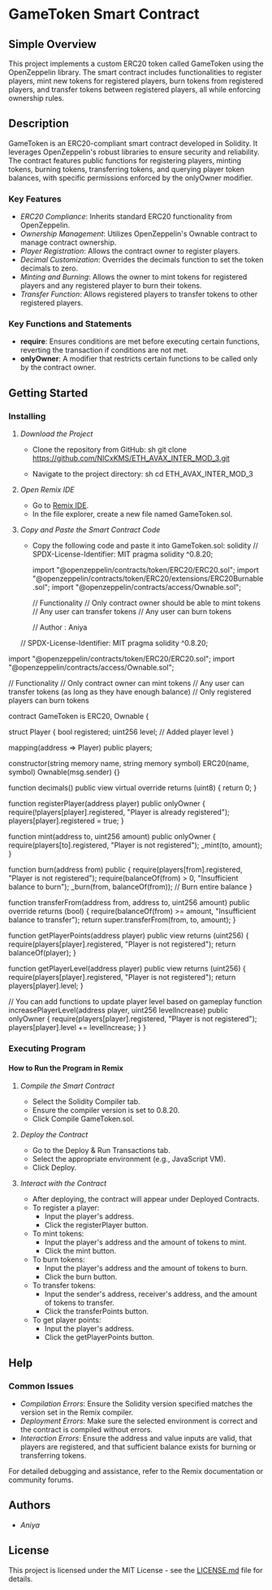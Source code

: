 # GameToken Smart Contract

## Simple Overview
This project implements a custom ERC20 token called GameToken using the OpenZeppelin library. The smart contract includes functionalities to register players, mint new tokens for registered players, burn tokens from registered players, and transfer tokens between registered players, all while enforcing ownership rules.

## Description
GameToken is an ERC20-compliant smart contract developed in Solidity. It leverages OpenZeppelin's robust libraries to ensure security and reliability. The contract features public functions for registering players, minting tokens, burning tokens, transferring tokens, and querying player token balances, with specific permissions enforced by the onlyOwner modifier.

### Key Features
- *ERC20 Compliance*: Inherits standard ERC20 functionality from OpenZeppelin.
- *Ownership Management*: Utilizes OpenZeppelin's Ownable contract to manage contract ownership.
- *Player Registration*: Allows the contract owner to register players.
- *Decimal Customization*: Overrides the decimals function to set the token decimals to zero.
- *Minting and Burning*: Allows the owner to mint tokens for registered players and any registered player to burn their tokens.
- *Transfer Function*: Allows registered players to transfer tokens to other registered players.

### Key Functions and Statements
- **require**: Ensures conditions are met before executing certain functions, reverting the transaction if conditions are not met.
- **onlyOwner**: A modifier that restricts certain functions to be called only by the contract owner.

## Getting Started

### Installing
1. *Download the Project*
   - Clone the repository from GitHub:
     sh
     git clone https://github.com/NICxKMS/ETH_AVAX_INTER_MOD_3.git
     
   - Navigate to the project directory:
     sh
     cd ETH_AVAX_INTER_MOD_3
     

2. *Open Remix IDE*
   - Go to [Remix IDE](https://remix.ethereum.org/).
   - In the file explorer, create a new file named GameToken.sol.

3. *Copy and Paste the Smart Contract Code*
   - Copy the following code and paste it into GameToken.sol:
     solidity
     // SPDX-License-Identifier: MIT
     pragma solidity ^0.8.20;

     import "@openzeppelin/contracts/token/ERC20/ERC20.sol";
     import "@openzeppelin/contracts/token/ERC20/extensions/ERC20Burnable.sol";
     import "@openzeppelin/contracts/access/Ownable.sol";

     // Functionality
     // Only contract owner should be able to mint tokens
     // Any user can transfer tokens
     // Any user can burn tokens

     // Author : Aniya

   // SPDX-License-Identifier: MIT
pragma solidity ^0.8.20;

import "@openzeppelin/contracts/token/ERC20/ERC20.sol";
import "@openzeppelin/contracts/access/Ownable.sol";

// Functionality
// Only contract owner can mint tokens
// Any user can transfer tokens (as long as they have enough balance)
// Only registered players can burn tokens



contract GameToken is ERC20, Ownable {

  struct Player {
    bool registered;
    uint256 level; // Added player level
  }

  mapping(address => Player) public players;

  constructor(string memory name, string memory symbol) ERC20(name, symbol) Ownable(msg.sender) {}

  function decimals() public view virtual override returns (uint8) {
    return 0;
  }

  function registerPlayer(address player) public onlyOwner {
    require(!players[player].registered, "Player is already registered");
    players[player].registered = true;
  }

  function mint(address to, uint256 amount) public onlyOwner {
    require(players[to].registered, "Player is not registered");
    _mint(to, amount);
  }

  function burn(address from) public {
    require(players[from].registered, "Player is not registered");
    require(balanceOf(from) > 0, "Insufficient balance to burn");
    _burn(from, balanceOf(from)); // Burn entire balance
  }

  function transferFrom(address from, address to, uint256 amount) public override returns (bool) {
    require(balanceOf(from) >= amount, "Insufficient balance to transfer");
    return super.transferFrom(from, to, amount);
  }

  function getPlayerPoints(address player) public view returns (uint256) {
    require(players[player].registered, "Player is not registered");
    return balanceOf(player);
  }

  function getPlayerLevel(address player) public view returns (uint256) {
    require(players[player].registered, "Player is not registered");
    return players[player].level;
  }

  // You can add functions to update player level based on gameplay
  function increasePlayerLevel(address player, uint256 levelIncrease) public onlyOwner {
    require(players[player].registered, "Player is not registered");
    players[player].level += levelIncrease;
  }
}

### Executing Program

#### How to Run the Program in Remix
1. *Compile the Smart Contract*
   - Select the Solidity Compiler tab.
   - Ensure the compiler version is set to 0.8.20.
   - Click Compile GameToken.sol.

2. *Deploy the Contract*
   - Go to the Deploy & Run Transactions tab.
   - Select the appropriate environment (e.g., JavaScript VM).
   - Click Deploy.

3. *Interact with the Contract*
   - After deploying, the contract will appear under Deployed Contracts.
   - To register a player:
     - Input the player's address.
     - Click the registerPlayer button.
   - To mint tokens:
     - Input the player's address and the amount of tokens to mint.
     - Click the mint button.
   - To burn tokens:
     - Input the player's address and the amount of tokens to burn.
     - Click the burn button.
   - To transfer tokens:
     - Input the sender's address, receiver's address, and the amount of tokens to transfer.
     - Click the transferPoints button.
   - To get player points:
     - Input the player's address.
     - Click the getPlayerPoints button.

## Help

### Common Issues
- *Compilation Errors*: Ensure the Solidity version specified matches the version set in the Remix compiler.
- *Deployment Errors*: Make sure the selected environment is correct and the contract is compiled without errors.
- *Interaction Errors*: Ensure the address and value inputs are valid, that players are registered, and that sufficient balance exists for burning or transferring tokens.

For detailed debugging and assistance, refer to the Remix documentation or community forums.

## Authors
- *Aniya*
 

## License
This project is licensed under the MIT License - see the [LICENSE.md](LICENSE.md) file for details.
 

  
   
